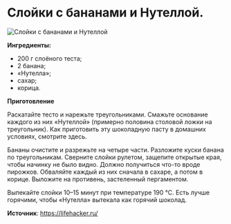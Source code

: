 # Слойки с бананами и Нутеллой.

![Слойки с бананами и Нутеллой](/images/Kulinar/Vipechka/sloyka-banan.jpg 'Слойки с бананами и Нутеллой')

**Ингредиенты:**

- 200 г слоёного теста;
- 2 банана;
- «Нутелла»;
- сахар;
- корица.

**Приготовление**

Раскатайте тесто и нарежьте треугольниками. Смажьте основание каждого из них «Нутеллой» (примерно половина столовой ложки на треугольник). Как приготовить эту шоколадную пасту в домашних условиях, смотрите здесь.

Бананы очистите и разрежьте на четыре части. Разложите куски банана по треугольникам. Сверните слойки рулетом, защепите открытые края, чтобы начинку не было видно. Должно получиться что-то вроде пирожков. Обваляйте каждый из них сначала в сахаре, а потом в корице. Выложите на противень, застеленный пергаментом.

Выпекайте слойки 10–15 минут при температуре 190 °С. Есть лучше горячими, чтобы «Нутелла» вытекала как горячий шоколад.

**Источник**: https://lifehacker.ru/
